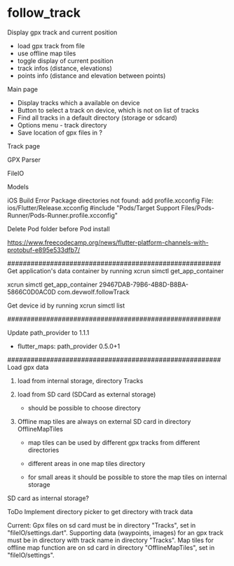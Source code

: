 # follow_track

Display gpx track and current position

- load gpx track from file
- use offline map tiles
- toggle display of current position
- track infos (distance, elevations)
- points info (distance and elevation between points)

Main page
- Display tracks which a available on device
- Button to select a track on device, which is not on list of tracks
- Find all tracks in a default directory (storage or sdcard)
- Options menu - track directory
- Save location of gpx files in ?

Track page

GPX Parser

FileIO

Models

iOS Build
Error Package directories not found: add profile.xcconfig
File: ios/Flutter/Release.xcconfig
#include "Pods/Target Support Files/Pods-Runner/Pods-Runner.profile.xcconfig"

Delete Pod folder before Pod install


https://www.freecodecamp.org/news/flutter-platform-channels-with-protobuf-e895e533dfb7/

#######################################################
Get application's data container by running
xcrun simctl get_app_container <device> <bundle>

xcrun simctl get_app_container 29467DAB-79B6-4B8D-B8BA-5866C0D0AC0D com.devwolf.followTrack

Get device id by running xcrun simctl list

#######################################################

Update path_provider to 1.1.1
- flutter_maps: path_provider 0.5.0+1

#######################################################
Load gpx data

1. load from internal storage, directory Tracks

2. load from SD card (SDCard as external storage)
    - should be possible to choose directory

3. Offline map tiles are always on external SD card in directory OfflineMapTiles
    - map tiles can be used by different gpx tracks from different directories
    - different areas in one map tiles directory

    - for small areas it should be possible to store the map tiles on internal storage

SD card as internal storage?

ToDo Implement directory picker to get directory with track data

Current:
Gpx files on sd card must be in directory "Tracks", set in "fileIO/settings.dart".
Supporting data (waypoints, images) for an gpx track must be in directory with track name in
directory "Tracks".
Map tiles for offline map function are on sd card in directory "OfflineMapTiles", set in "fileIO/settings".
